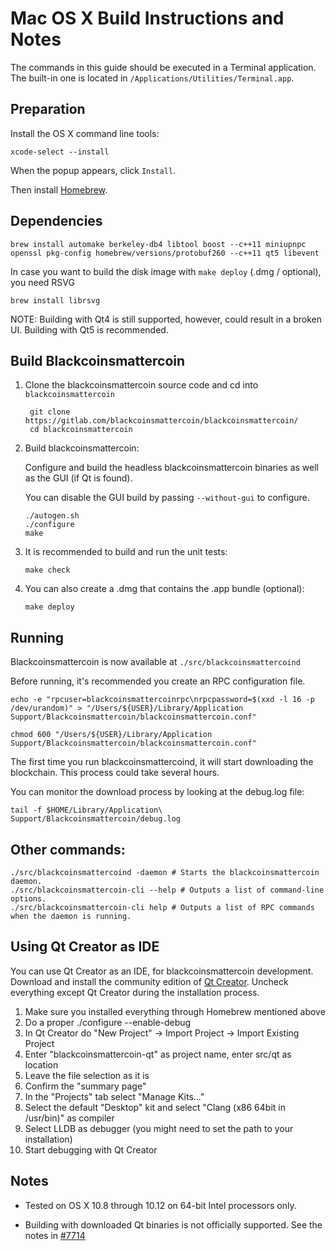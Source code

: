 Mac OS X Build Instructions and Notes
====================================
The commands in this guide should be executed in a Terminal application.
The built-in one is located in `/Applications/Utilities/Terminal.app`.

Preparation
-----------
Install the OS X command line tools:

`xcode-select --install`

When the popup appears, click `Install`.

Then install [Homebrew](http://brew.sh).

Dependencies
----------------------

    brew install automake berkeley-db4 libtool boost --c++11 miniupnpc openssl pkg-config homebrew/versions/protobuf260 --c++11 qt5 libevent

In case you want to build the disk image with `make deploy` (.dmg / optional), you need RSVG

    brew install librsvg

NOTE: Building with Qt4 is still supported, however, could result in a broken UI. Building with Qt5 is recommended.

Build Blackcoinsmattercoin
------------------------

1. Clone the blackcoinsmattercoin source code and cd into `blackcoinsmattercoin`

        git clone https://gitlab.com/blackcoinsmattercoin/blackcoinsmattercoin/
        cd blackcoinsmattercoin

2.  Build blackcoinsmattercoin:

    Configure and build the headless blackcoinsmattercoin binaries as well as the GUI (if Qt is found).

    You can disable the GUI build by passing `--without-gui` to configure.

        ./autogen.sh
        ./configure
        make

3.  It is recommended to build and run the unit tests:

        make check

4.  You can also create a .dmg that contains the .app bundle (optional):

        make deploy

Running
-------

Blackcoinsmattercoin is now available at `./src/blackcoinsmattercoind`

Before running, it's recommended you create an RPC configuration file.

    echo -e "rpcuser=blackcoinsmattercoinrpc\nrpcpassword=$(xxd -l 16 -p /dev/urandom)" > "/Users/${USER}/Library/Application Support/Blackcoinsmattercoin/blackcoinsmattercoin.conf"

    chmod 600 "/Users/${USER}/Library/Application Support/Blackcoinsmattercoin/blackcoinsmattercoin.conf"

The first time you run blackcoinsmattercoind, it will start downloading the blockchain. This process could take several hours.

You can monitor the download process by looking at the debug.log file:

    tail -f $HOME/Library/Application\ Support/Blackcoinsmattercoin/debug.log

Other commands:
-------

    ./src/blackcoinsmattercoind -daemon # Starts the blackcoinsmattercoin daemon.
    ./src/blackcoinsmattercoin-cli --help # Outputs a list of command-line options.
    ./src/blackcoinsmattercoin-cli help # Outputs a list of RPC commands when the daemon is running.

Using Qt Creator as IDE
------------------------
You can use Qt Creator as an IDE, for blackcoinsmattercoin development.
Download and install the community edition of [Qt Creator](https://www.qt.io/download/).
Uncheck everything except Qt Creator during the installation process.

1. Make sure you installed everything through Homebrew mentioned above
2. Do a proper ./configure --enable-debug
3. In Qt Creator do "New Project" -> Import Project -> Import Existing Project
4. Enter "blackcoinsmattercoin-qt" as project name, enter src/qt as location
5. Leave the file selection as it is
6. Confirm the "summary page"
7. In the "Projects" tab select "Manage Kits..."
8. Select the default "Desktop" kit and select "Clang (x86 64bit in /usr/bin)" as compiler
9. Select LLDB as debugger (you might need to set the path to your installation)
10. Start debugging with Qt Creator

Notes
-----

* Tested on OS X 10.8 through 10.12 on 64-bit Intel processors only.

* Building with downloaded Qt binaries is not officially supported. See the notes in [#7714](https://github.com/bitcoin/bitcoin/issues/7714)
